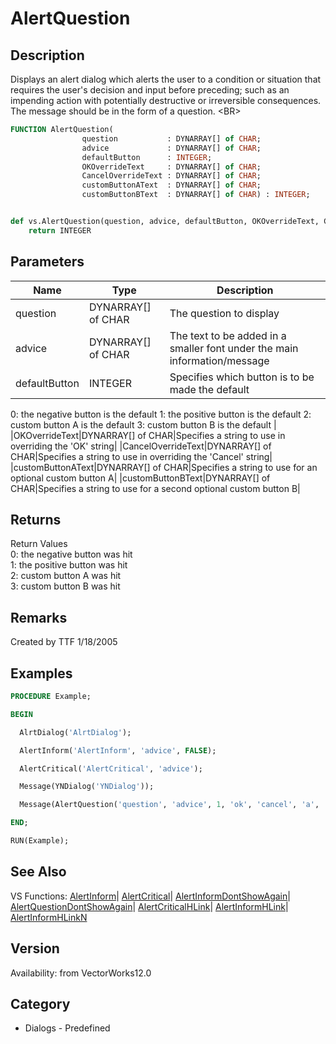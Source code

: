 # AlertQuestion

## Description
Displays an alert dialog which alerts the user to a condition or situation that requires the user's decision and input before preceding; such as an impending action with potentially destructive or irreversible consequences. The message should be in the form of a question.			&lt;BR&gt;


```pascal
FUNCTION AlertQuestion(
				question           : DYNARRAY[] of CHAR;
				advice             : DYNARRAY[] of CHAR;
				defaultButton      : INTEGER;
				OKOverrideText     : DYNARRAY[] of CHAR;
				CancelOverrideText : DYNARRAY[] of CHAR;
				customButtonAText  : DYNARRAY[] of CHAR;
				customButtonBText  : DYNARRAY[] of CHAR) : INTEGER;
```

```python

def vs.AlertQuestion(question, advice, defaultButton, OKOverrideText, CancelOverrideText, customButtonAText, customButtonBText):
    return INTEGER
```

## Parameters
|Name|Type|Description|
|---|---|---|
|question|DYNARRAY[] of CHAR|The question to display|
|advice|DYNARRAY[] of CHAR|The text to be added in a smaller font under the main information/message|
|defaultButton|INTEGER|Specifies which button is to be made the default
0:	the negative button is the default
1:	the positive button is the default
2:	custom button A is the default 
3:	custom button B is the default |
|OKOverrideText|DYNARRAY[] of CHAR|Specifies a string to use in overriding the 'OK' string|
|CancelOverrideText|DYNARRAY[] of CHAR|Specifies a string to use in overriding the 'Cancel' string|
|customButtonAText|DYNARRAY[] of CHAR|Specifies a string to use for an optional custom button A|
|customButtonBText|DYNARRAY[] of CHAR|Specifies a string to use for a second optional custom button B|

## Returns
Return Values<BR>
0:  the negative button was hit<BR>
1:  the positive button was hit<BR>
2:  custom button A was hit<BR>
3:  custom button B was hit

## Remarks
Created by TTF 1/18/2005

## Examples
```pascal
PROCEDURE Example;

BEGIN

  AlrtDialog('AlrtDialog');

  AlertInform('AlertInform', 'advice', FALSE);

  AlertCritical('AlertCritical', 'advice');

  Message(YNDialog('YNDialog'));

  Message(AlertQuestion('question', 'advice', 1, 'ok', 'cancel', 'a', 'b'));

END;

RUN(Example);
```

## See Also
VS Functions:
[AlertInform](AlertInform.md)| [AlertCritical](AlertCritical.md)| [AlertInformDontShowAgain](AlertInformDontShowAgain.md)| [AlertQuestionDontShowAgain](AlertQuestionDontShowAgain.md)| [AlertCriticalHLink](AlertCriticalHLink.md)| [AlertInformHLink](AlertInformHLink.md)| [AlertInformHLinkN](AlertInformHLinkN.md)

## Version
Availability: from VectorWorks12.0
## Category
* Dialogs - Predefined

